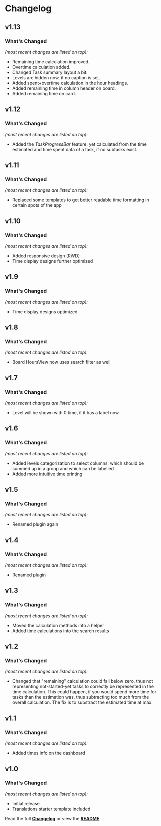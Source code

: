 # Changelog


## v1.13

### What's Changed

_(most recent changes are listed on top):_
- Remaining time calculation improved.
- Overtime calculation added.
- Changed Task summary layout a bit.
- Levels are hidden now, if no caption is set.
- Added spent+overtime calculation in the hour headings.
- Added remaining time in column header on board.
- Added remaining time on card.


## v1.12

### What's Changed

_(most recent changes are listed on top):_
- Added the _TaskProgressBar_ feature, yet calculated from the time estimated and time spent data of a task, if no subtasks exist.


## v1.11

### What's Changed

_(most recent changes are listed on top):_
- Replaced some templates to get better readable time formatting in certain spots of the app


## v1.10

### What's Changed

_(most recent changes are listed on top):_
- Added responsive design (RWD)
- Time display designs further optimized


## v1.9

### What's Changed

_(most recent changes are listed on top):_
- Time display designs optimized


## v1.8

### What's Changed

_(most recent changes are listed on top):_
- Board HoursView now uses search filter as well


## v1.7

### What's Changed

_(most recent changes are listed on top):_
- Level will be shown with 0 time, if it has a label now


## v1.6

### What's Changed

_(most recent changes are listed on top):_
- Added levels categorization to select columns, which should be summed up in a group and which can be labelled
- Added more intuitive time printing


## v1.5

### What's Changed

_(most recent changes are listed on top):_
- Renamed plugin again


## v1.4

### What's Changed

_(most recent changes are listed on top):_
- Renamed plugin


## v1.3

### What's Changed

_(most recent changes are listed on top):_
- Moved the calculation methods into a helper
- Added time calculations into the search results

## v1.2

### What's Changed

_(most recent changes are listed on top):_
- Changed that "remaining" calculation could fall below zero, thus not representing not-started-yet tasks to correctly be represented in the time calculation. This could happen, if you would spend more time for tasks than the estimation was, thus subtracting too much from the overall calculation. The fix is to substract the estimated time at max.


## v1.1

### What's Changed

_(most recent changes are listed on top):_
- Added times info on the dashboard


## v1.0

### What's Changed

_(most recent changes are listed on top):_
- Initial release
- Translations starter template included


Read the full [**Changelog**](../master/changelog.md "See changes") or view the [**README**](../master/README.md "View README")
